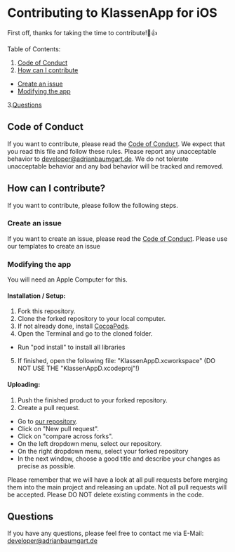 # Contributing to KlassenApp for iOS

First off, thanks for taking the time to contribute!🎉👍

Table of Contents:
1. [Code of Conduct](#code-of-conduct)
2. [How can I contribute](#how-can-i-contribute)
* [Create an issue](#create-an-issue)
* [Modifying the app](#modifying-the-app)

3.[Questions](#questions)

## Code of Conduct

If you want to contribute, please read the [Code of Conduct](https://github.com/AdriBoy21/klassenapp-ios/blob/master/CODE_OF_CONDUCT.md).
We expect that you read this file and follow these rules. Please report any unacceptable behavior to [developer@adrianbaumgart.de](mailto:developer@adrianbaumgart.de).
We do not tolerate unacceptable behavior and any bad behavior will be tracked and removed.

## How can I contribute?

If you want to contribute, please follow the following steps.

### Create an issue

If you want to create an issue, please read the [Code of Conduct](https://github.com/AdriBoy21/klassenapp-ios/blob/master/CODE_OF_CONDUCT.md).
Please use our templates to create an issue

### Modifying the app

You will need an Apple Computer for this.

#### Installation / Setup:
1. Fork this repository.
2. Clone the forked repository to your local computer.
3. If not already done, install [CocoaPods](https://cocoapods.org/).
4. Open the Terminal and go to the cloned folder.
* Run "pod install" to install all libraries
5. If finished, open the following file: "KlassenAppD.xcworkspace" (DO NOT USE THE "KlassenAppD.xcodeproj"!)

#### Uploading:
1. Push the finished product to your forked repository.
2. Create a pull request.
* Go to [our repository](https://github.com/AdriBoy21/klassenapp-ios).
* Click on "New pull request".
* Click on "compare across forks".
* On the left dropdown menu, select our repository.
* On the right dropdown menu, select your forked repository
* In the next window, choose a good title and describe your changes as precise as possible.

Please remember that we will have a look at all pull requests before merging them into the main project and releasing an update.
Not all pull requests will be accepted.
Please DO NOT delete existing comments in the code.

## Questions

If you have any questions, please feel free to contact me via E-Mail: [developer@adrianbaumgart.de](mailto:developer@adrianbaumgart.de)


